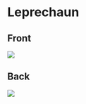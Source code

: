 # Leprechaun
 ## Front
 ![](../images/leprechaun-front.jpg)
 ## Back
 ![](../images/leprechaun-back.jpg)